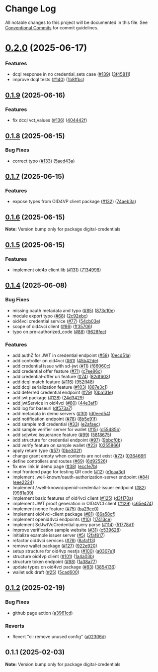 # Change Log

All notable changes to this project will be documented in this file.
See [Conventional Commits](https://conventionalcommits.org) for commit guidelines.

# [0.2.0](https://github.com/lukasjhan/Verifiable-Digital-Credentials/compare/v0.1.9...v0.2.0) (2025-06-17)


### Features

* dcql response in no credential_sets case ([#139](https://github.com/lukasjhan/Verifiable-Digital-Credentials/issues/139)) ([3f45811](https://github.com/lukasjhan/Verifiable-Digital-Credentials/commit/3f45811b14486082e577ae6c382f0e6959240d98))
* improve dcql tests ([#140](https://github.com/lukasjhan/Verifiable-Digital-Credentials/issues/140)) ([1b8ffbc](https://github.com/lukasjhan/Verifiable-Digital-Credentials/commit/1b8ffbcc8442b35e6b4de6aea3b90d7bf661f916))





## [0.1.9](https://github.com/lukasjhan/Verifiable-Digital-Credentials/compare/v0.1.8...v0.1.9) (2025-06-16)


### Features

* fix dcql vct_values  ([#136](https://github.com/lukasjhan/Verifiable-Digital-Credentials/issues/136)) ([404442f](https://github.com/lukasjhan/Verifiable-Digital-Credentials/commit/404442ff3fffca040b3b27b1166bf49bd332bce2))





## [0.1.8](https://github.com/lukasjhan/Verifiable-Digital-Credentials/compare/v0.1.7...v0.1.8) (2025-06-15)


### Bug Fixes

* correct typo ([#133](https://github.com/lukasjhan/Verifiable-Digital-Credentials/issues/133)) ([5aed43a](https://github.com/lukasjhan/Verifiable-Digital-Credentials/commit/5aed43a46fd0d81e5d84f910e33bbb51e09227f7))





## [0.1.7](https://github.com/lukasjhan/Verifiable-Digital-Credentials/compare/v0.1.6...v0.1.7) (2025-06-15)


### Features

* expose types from OID4VP client package ([#132](https://github.com/lukasjhan/Verifiable-Digital-Credentials/issues/132)) ([74aeb3a](https://github.com/lukasjhan/Verifiable-Digital-Credentials/commit/74aeb3a76b8d9cbc0aa32535b51b817952893905))





## [0.1.6](https://github.com/lukasjhan/Verifiable-Digital-Credentials/compare/v0.1.5...v0.1.6) (2025-06-15)

**Note:** Version bump only for package digital-credentials





## [0.1.5](https://github.com/lukasjhan/Verifiable-Digital-Credentials/compare/v0.1.4...v0.1.5) (2025-06-15)


### Features

* implement oid4p client lib ([#131](https://github.com/lukasjhan/Verifiable-Digital-Credentials/issues/131)) ([7134998](https://github.com/lukasjhan/Verifiable-Digital-Credentials/commit/7134998b9f2ce0757c8885e40c24f2cf39ee696a))





## [0.1.4](https://github.com/lukasjhan/Verifiable-Digital-Credentials/compare/v0.1.2...v0.1.4) (2025-06-08)


### Bug Fixes

* missing oauth metadata and typo ([#85](https://github.com/lukasjhan/Verifiable-Digital-Credentials/issues/85)) ([873c10e](https://github.com/lukasjhan/Verifiable-Digital-Credentials/commit/873c10e872c3b9ac5b2ec88e7c08400bcd2b9ac1))
* module export typo ([#68](https://github.com/lukasjhan/Verifiable-Digital-Credentials/issues/68)) ([2c92ebc](https://github.com/lukasjhan/Verifiable-Digital-Credentials/commit/2c92ebc15c6eaef3652b0bcf7bfcf2780a09989a))
* oid4vci credential service ([#77](https://github.com/lukasjhan/Verifiable-Digital-Credentials/issues/77)) ([54cb03e](https://github.com/lukasjhan/Verifiable-Digital-Credentials/commit/54cb03e477b47e03978d1ec20a8469c0c94b5064))
* scope of oid4vci client ([#86](https://github.com/lukasjhan/Verifiable-Digital-Credentials/issues/86)) ([ff35706](https://github.com/lukasjhan/Verifiable-Digital-Credentials/commit/ff3570673b17cf7819068e502a4b57877e55c2fe))
* typo on pre-authorized_code ([#88](https://github.com/lukasjhan/Verifiable-Digital-Credentials/issues/88)) ([9628fec](https://github.com/lukasjhan/Verifiable-Digital-Credentials/commit/9628fec5da4fd6649911116f0de6805b2fe346fe))


### Features

* add authZ for JWT in credential endpoint ([#58](https://github.com/lukasjhan/Verifiable-Digital-Credentials/issues/58)) ([0ecd51a](https://github.com/lukasjhan/Verifiable-Digital-Credentials/commit/0ecd51a9013c017b3a164acf6ccecb51c19d62be))
* add controller on oid4vci ([#61](https://github.com/lukasjhan/Verifiable-Digital-Credentials/issues/61)) ([45b42de](https://github.com/lukasjhan/Verifiable-Digital-Credentials/commit/45b42de6f0913bdb2eb9446dcdbe74d9346c4a11))
* add credential issue with sd-jwt ([#11](https://github.com/lukasjhan/Verifiable-Digital-Credentials/issues/11)) ([f86060c](https://github.com/lukasjhan/Verifiable-Digital-Credentials/commit/f86060c40014ee256b4546b9c6b231b73653557b))
* add credential offer feature ([#71](https://github.com/lukasjhan/Verifiable-Digital-Credentials/issues/71)) ([c7ee86c](https://github.com/lukasjhan/Verifiable-Digital-Credentials/commit/c7ee86ca2cac34a5dc6bf4876849db69f562df35))
* add credential-offer uri feature ([#74](https://github.com/lukasjhan/Verifiable-Digital-Credentials/issues/74)) ([82df603](https://github.com/lukasjhan/Verifiable-Digital-Credentials/commit/82df603b26e1a207f2bcb1316981f5866605b0db))
* add dcql match feature ([#116](https://github.com/lukasjhan/Verifiable-Digital-Credentials/issues/116)) ([952ff48](https://github.com/lukasjhan/Verifiable-Digital-Credentials/commit/952ff48f4adc5908552e2737f025e8a48142cea3))
* add dcql serialization feature ([#103](https://github.com/lukasjhan/Verifiable-Digital-Credentials/issues/103)) ([887e3c1](https://github.com/lukasjhan/Verifiable-Digital-Credentials/commit/887e3c1c59eacb01a5d1c30db6ab32f8b89756ba))
* add deferred credential endpoint ([#79](https://github.com/lukasjhan/Verifiable-Digital-Credentials/issues/79)) ([0ba131e](https://github.com/lukasjhan/Verifiable-Digital-Credentials/commit/0ba131eb7a7e7df4f4cb5503e80721634f9082aa))
* add jwt package ([#128](https://github.com/lukasjhan/Verifiable-Digital-Credentials/issues/128)) ([24d3429](https://github.com/lukasjhan/Verifiable-Digital-Credentials/commit/24d34295ab71243a1356a9bfc0fcd84febd299cb))
* add jwtService in oid4vci ([#80](https://github.com/lukasjhan/Verifiable-Digital-Credentials/issues/80)) ([44e3af1](https://github.com/lukasjhan/Verifiable-Digital-Credentials/commit/44e3af17f4cf332dadb1e8dc27972f392a2e790a))
* add log for baseurl ([df573a7](https://github.com/lukasjhan/Verifiable-Digital-Credentials/commit/df573a78d1da65c87b97e9ace13e34462051d220))
* add metadata in demo servers ([#30](https://github.com/lukasjhan/Verifiable-Digital-Credentials/issues/30)) ([d0eed54](https://github.com/lukasjhan/Verifiable-Digital-Credentials/commit/d0eed54d8c92bb05f948ce47444da5a964f1e248))
* add notification endpoint ([#78](https://github.com/lukasjhan/Verifiable-Digital-Credentials/issues/78)) ([8b5e91f](https://github.com/lukasjhan/Verifiable-Digital-Credentials/commit/8b5e91f359669abe0479a25c6124d3fb5597d80b))
* add sample mdl credential ([#33](https://github.com/lukasjhan/Verifiable-Digital-Credentials/issues/33)) ([e2afaec](https://github.com/lukasjhan/Verifiable-Digital-Credentials/commit/e2afaeccf8722ce51262a6185e43fa42e9cb18e2))
* add sample verifier server for wallet ([#15](https://github.com/lukasjhan/Verifiable-Digital-Credentials/issues/15)) ([c55485b](https://github.com/lukasjhan/Verifiable-Digital-Credentials/commit/c55485b6b04a8e3939c8f393f9dc10497e516bdf))
* add sdjwtvc issuerance feature ([#99](https://github.com/lukasjhan/Verifiable-Digital-Credentials/issues/99)) ([5818675](https://github.com/lukasjhan/Verifiable-Digital-Credentials/commit/581867560b60b138c398d13e0c16f53d612ed658))
* add structure for credential endpoint ([#97](https://github.com/lukasjhan/Verifiable-Digital-Credentials/issues/97)) ([9bbcf0b](https://github.com/lukasjhan/Verifiable-Digital-Credentials/commit/9bbcf0bb26bf8cd7845e7f3f3626699890b4f5c0))
* add verify feature on sample wallet ([#23](https://github.com/lukasjhan/Verifiable-Digital-Credentials/issues/23)) ([0255866](https://github.com/lukasjhan/Verifiable-Digital-Credentials/commit/02558662215e0bb160eebff9eaa0321a9e392bfd))
* apply return type ([#57](https://github.com/lukasjhan/Verifiable-Digital-Credentials/issues/57)) ([0be302f](https://github.com/lukasjhan/Verifiable-Digital-Credentials/commit/0be302fb362a37bae802d17df07e15497c1aa551))
* change grant empty when contents are not exist ([#73](https://github.com/lukasjhan/Verifiable-Digital-Credentials/issues/73)) ([036466f](https://github.com/lukasjhan/Verifiable-Digital-Credentials/commit/036466ff6a8e7e906eda6266f6ef9d58d1f12ca7))
* define controllers and routes ([#69](https://github.com/lukasjhan/Verifiable-Digital-Credentials/issues/69)) ([6d92526](https://github.com/lukasjhan/Verifiable-Digital-Credentials/commit/6d925266e4239f0406d7c59a8100bf654c18bf9f))
* fix env link in demo page ([#38](https://github.com/lukasjhan/Verifiable-Digital-Credentials/issues/38)) ([ecc1e7b](https://github.com/lukasjhan/Verifiable-Digital-Credentials/commit/ecc1e7bc6c456c4ea9acf436ad6f5b406420e5ef))
* impl frontend page for testing QR code ([#12](https://github.com/lukasjhan/Verifiable-Digital-Credentials/issues/12)) ([e1caa3d](https://github.com/lukasjhan/Verifiable-Digital-Credentials/commit/e1caa3d5c91f96d9291bfe2e2ca131855087e43f))
* implement .well-known/oauth-authorization-server endpoint ([#84](https://github.com/lukasjhan/Verifiable-Digital-Credentials/issues/84)) ([eee2224](https://github.com/lukasjhan/Verifiable-Digital-Credentials/commit/eee22244464eb9e4474450f19e151ff0ea603108))
* Implement /.well-known/openid-credential-issuer endpoint ([#82](https://github.com/lukasjhan/Verifiable-Digital-Credentials/issues/82)) ([9981a39](https://github.com/lukasjhan/Verifiable-Digital-Credentials/commit/9981a3926843afeac64cd6bed1b1acc87aeea275))
* implement basic features of oid4vci client ([#125](https://github.com/lukasjhan/Verifiable-Digital-Credentials/issues/125)) ([d3f170a](https://github.com/lukasjhan/Verifiable-Digital-Credentials/commit/d3f170ac87a6c71e8e168267aafd5640072f04ce))
* implement JWT proof generation in OID4VCI client ([#129](https://github.com/lukasjhan/Verifiable-Digital-Credentials/issues/129)) ([c65e474](https://github.com/lukasjhan/Verifiable-Digital-Credentials/commit/c65e474d063c623c5aeeba298f3f0a0fb4e7c8cc))
* implement nonce feature ([#75](https://github.com/lukasjhan/Verifiable-Digital-Credentials/issues/75)) ([ba29cc0](https://github.com/lukasjhan/Verifiable-Digital-Credentials/commit/ba29cc0ccc8e4460649f8e8bf07e7fe8b6fb55be))
* Implement oid4vci-client package ([#81](https://github.com/lukasjhan/Verifiable-Digital-Credentials/issues/81)) ([66a58cf](https://github.com/lukasjhan/Verifiable-Digital-Credentials/commit/66a58cfa6ebd56b6924ae75280d531356be47352))
* implement openid4vci endpoints ([#10](https://github.com/lukasjhan/Verifiable-Digital-Credentials/issues/10)) ([17413ce](https://github.com/lukasjhan/Verifiable-Digital-Credentials/commit/17413ce5d1da89bb23ac11b42a806fe40168ed62))
* implement SdJwtVcCredential query parse ([#114](https://github.com/lukasjhan/Verifiable-Digital-Credentials/issues/114)) ([51778d1](https://github.com/lukasjhan/Verifiable-Digital-Credentials/commit/51778d1ff7c5877bbf88b0b80533db9ddd46d9ce))
* improve verification sample website ([#31](https://github.com/lukasjhan/Verifiable-Digital-Credentials/issues/31)) ([c539628](https://github.com/lukasjhan/Verifiable-Digital-Credentials/commit/c539628e09b02c9fb5e5fbfc8cd5c2ed8c36b2f6))
* initialize example issuer server ([#5](https://github.com/lukasjhan/Verifiable-Digital-Credentials/issues/5)) ([2faf817](https://github.com/lukasjhan/Verifiable-Digital-Credentials/commit/2faf8175601835903a7e92948e39bb4d6924501a))
* refactor oid4vci services ([#76](https://github.com/lukasjhan/Verifiable-Digital-Credentials/issues/76)) ([8afa113](https://github.com/lukasjhan/Verifiable-Digital-Credentials/commit/8afa113d0888006664f99c6fbcf606f494f6d0fc))
* remove wallet package ([#127](https://github.com/lukasjhan/Verifiable-Digital-Credentials/issues/127)) ([922e920](https://github.com/lukasjhan/Verifiable-Digital-Credentials/commit/922e92013c24993b2331d67a0dfa13616e6b80c1))
* setup structure for oid4vp nestjs ([#100](https://github.com/lukasjhan/Verifiable-Digital-Credentials/issues/100)) ([a0307e1](https://github.com/lukasjhan/Verifiable-Digital-Credentials/commit/a0307e17d687f8e25e7288989eeca4e6e16d5380))
* structure oid4vp client ([#101](https://github.com/lukasjhan/Verifiable-Digital-Credentials/issues/101)) ([1a4a03b](https://github.com/lukasjhan/Verifiable-Digital-Credentials/commit/1a4a03ba880936a7f0a6d6c843927f7daa3d0ea8))
* structure token endpoint ([#98](https://github.com/lukasjhan/Verifiable-Digital-Credentials/issues/98)) ([1a38a77](https://github.com/lukasjhan/Verifiable-Digital-Credentials/commit/1a38a778171ec8e1a2f1eb221f835c39d8a4fc3e))
* update types on oid4vci package ([#83](https://github.com/lukasjhan/Verifiable-Digital-Credentials/issues/83)) ([3854136](https://github.com/lukasjhan/Verifiable-Digital-Credentials/commit/3854136b1ca86e7d1857dd801ea1caadb80e34de))
* wallet sdk draft ([#25](https://github.com/lukasjhan/Verifiable-Digital-Credentials/issues/25)) ([5cad600](https://github.com/lukasjhan/Verifiable-Digital-Credentials/commit/5cad600a25214f9bba22917ca412b4bc6f3e2bb1))





## [0.1.2](https://github.com/lukasjhan/digital-credentials/compare/v0.1.1...v0.1.2) (2025-02-19)


### Bug Fixes

* github page action ([a3961cd](https://github.com/lukasjhan/digital-credentials/commit/a3961cd2108e44afecad64097c928200abe3ee86))


### Reverts

* Revert "ci: remove unused config" ([a02306d](https://github.com/lukasjhan/digital-credentials/commit/a02306da86970c2211ff3a9528434b73c5bdd20b))





## 0.1.1 (2025-02-03)

**Note:** Version bump only for package digital-credentials
